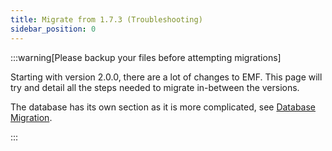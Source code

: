 ```yaml
---
title: Migrate from 1.7.3 (Troubleshooting)
sidebar_position: 0
---
```

:::warning[Please backup your files before attempting migrations]

Starting with version 2.0.0, there are a lot of changes to EMF.
This page will try and detail all the steps needed to migrate in-between the versions.

The database has its own section as it is more complicated, see [Database Migration](/docs/migration/database-migration).

:::
